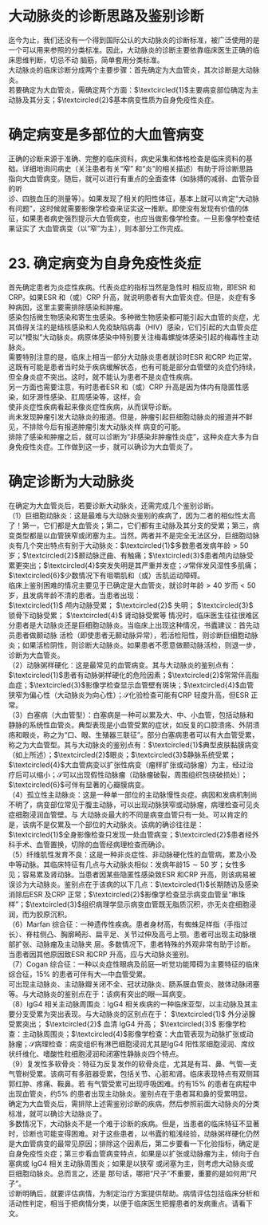 # 大动脉炎的诊断思路及鉴别诊断  
迄今为止，我们还没有一个得到国际公认的大动脉炎的诊断标准，被广泛使用的是一个可以用来参照的分类标准。因此，大动脉炎的诊断主要依靠临床医生正确的临床思维判断，切忌不动 脑筋，简单套用分类标准。  
大动脉炎的临床诊断分成两个主要步骤：首先确定为大血管炎，其次诊断是大动脉炎。  
若要确定为大血管炎，需确定两个方面：$\textcircled{1}$主要病变部位确定为主动脉及其分支；$\textcircled{2}$基本病变性质为自身免疫性炎症。  
#  确定病变是多部位的大血管病变  
正确的诊断来源于准确、完整的临床资料，病史采集和体格检查是临床资料的基础。详细地询问病史（关注患者有关“窄” 和“炎”的相关描述）有助于将诊断思路指向大血管病变。随后，就可以进行有重点的全面查体（如脉搏的减弱、血管杂音的听  
诊、四肢血压的测量等）。如果发现了相关的阳性体征，基本上就可以肯定“大动脉有问题”，这时候就需要影像学检查来证实这一推断。即使没有发现有价值的体征，如果患者病史强烈提示大血管病变，也应当做影像学检查。一旦影像学检查结果证实了 大血管病变（以“窄”为主），则本部分工作完成。  
# 23. 确定病变为自身免疫性炎症  
首先确定患者为炎症性疾病。代表炎症的指标当然是急性时 相反应物，即ESR 和CRP。如果ESR 和（或）CRP 升高，就说明患者有大血管炎症。但是，炎症有多种病因，这里主要需排除感染和肿瘤。  
感染包括微生物感染和寄生虫感染。多种微生物感染都可能引起大血管的炎症，尤其值得关注的是结核感染和人免疫缺陷病毒（HIV）感染，它们引起的大血管炎症可以“模拟”大动脉炎。病原体感染中特别要关注梅毒螺旋体感染引起的梅毒性主动脉炎。  
需要特别注意的是，临床上相当一部分大动脉炎患者就诊时ESR 和CRP 均正常。这既有可能是患者当时处于疾病缓解状态，也有可能是部分血管壁的炎症仍持续，但全身炎症不突出。这时，就不能认为患者不是炎症性疾病。  
另一方面也需要注意，有时患者ESR 和（或）CRP 升高是因为体内有隐匿性感染，如牙源性感染、肛周感染等，这样，会  
使非炎症性疾病看起来像炎症性疾病，从而误导诊断。  
尚未发现肿瘤引发大动脉炎的报道。但是，肿瘤引起巨细胞动脉炎的报道并不鲜见，不排除今后有报道肿瘤引发大动脉炎样 病变的可能。  
排除了感染和肿瘤之后，就可以诊断为“非感染非肿瘤性炎症”，这种炎症大多为自身免疫性炎症。工作做到这一步，就可以确诊为大血管炎了。  
#  确定诊断为大动脉炎  
在确定为大血管炎后，若要诊断大动脉炎，还需完成几个鉴别诊断。  
（1）巨细胞动脉炎：这是最难与大动脉炎鉴别的疾病了，因为二者的相似性太高了！第一，它们都是大血管炎；第二，它们都有主动脉及其分支的受累；第三，病变类型都是以血管狭窄或闭塞为主。当然，两者并不是完全无法区分，巨细胞动脉炎有几个突出特点有别于大动脉炎：$\textcircled{1}$多数患者发病年龄$>50$ 岁；$\textcircled{2}$颞动脉迂曲、有触痛；$\textcircled{3}$患者颅内动脉受累更突出；$\textcircled{4}$突发失明是其严重并发症；$\mathcal{S}$常伴发风湿性多肌痛；$\textcircled{6}$少数情况下有咀嚼肌和（或）舌肌运动障碍。  
临床上鉴别困难的情况主要见于已确定是大血管炎，就诊时年龄$>40$ 岁而$<50$ 岁，且发病年龄不清的患者。当患者出现：  
$\textcircled{1}$ 颅内动脉受累； $\textcircled{2}$ 失明； $\textcircled{3}$ 锁骨下动脉受累； $\textcircled{4}$ 肾动脉受累等 情况时，临床医生往往很难区分患者是大动脉炎还是巨细胞动脉炎。当临床上出现这种情况，书蠹建议：首先动员患者做颞动脉 活检（即使患者无颞动脉异常），若活检阳性，则诊断巨细胞动脉炎；如果活检阴性，则诊断大动脉炎。如果患者不愿意做颞动脉活检，则退一步，诊断为大血管炎。  
（2）动脉粥样硬化：这是最常见的血管病变。其与大动脉炎的鉴别点有：$\textcircled{1}$患者有动脉粥样硬化的危险因素；$\textcircled{2}$常常伴高脂血症；$\textcircled{3}$影像学检查显示血管壁有斑块；$\textcircled{4}$血管狭窄为偏心性（大动脉炎为向心性）；$\mathcal{S}$化验检查可能有CRP 轻度升高，但ESR 正常。  
（3）白塞病（大血管型）：白塞病是一种可以累及大、中、小血管，包括动脉和静脉的系统性血管炎。典型表现是小血管受累的症状，如反复的口腔溃疡、外阴溃疡和眼炎，称之为“口、眼、生殖器三联征”。部分白塞病患者可以有大血管受累，称之为大血管型。其与大动脉炎的鉴别点有：$\textcircled{1}$典型皮肤黏膜病变（如上所述）；$\textcircled{2}$眼炎；$\textcircled{3}$静脉系统受累；$\textcircled{4}$大血管病变以扩张性病变（瘤样扩张或动脉瘤）为主，经过治疗后可以缩小；$\mathcal{S}$可以出现假性动脉瘤（动脉瘤破裂，周围组织包绕破损处）；$\textcircled{6}$可伴有显著的心瓣膜病变。  
（4）孤立性主动脉炎：这是一种单一部位的主动脉慢性炎症。病因和发病机制尚不明了，病变部位常见于腹主动脉，可以出现动脉狭窄或动脉瘤，病理检查可见炎症细胞浸润血管壁。与 大动脉炎最大的不同是病变血管只有一处。可以肯定的是，该病不是仅累及一个部位的大动脉炎。该病的确诊往往是：$\textcircled{1}$全身影像检查只发现一处血管病变；$\textcircled{2}$患者经外科手术、血管置换，切除的血管经病理检查而确诊。  
（5）纤维肌性发育不良：这是一种非炎症性、非动脉硬化性的血管病，累及小及中等动脉。其临床特征有几点与大动脉炎相似：发病年龄$15\sim50$ 岁；女性多见；容易累及肾动脉。当患者因某些隐匿性感染致ESR 和CRP 升高，则该病易被误诊为大动脉炎。鉴别点在于该病的以下几点：$\textcircled{1}$长期随访及感染消除后ESR 及CRP 正常；$\textcircled{2}$影像学检查显示病变血管呈“串珠样”；$\textcircled{3}$组织病理学显示病变血管既无脂质沉积，亦无炎症细胞浸润，而为胶原沉积。  
（6）Marfan 综合征：一种遗传性疾病。患者身材高，有蜘蛛足样指（手指过长）、脊柱侧凸、胸廓畸形、扁平足、关节过伸及高弓上颚。患者可出现主动脉根部扩张、动脉瘤及主动脉夹 层。多数情况下，患者特殊的外观非常有助于诊断。当患者因其他原因致ESR 和CRP 升高，应与大动脉炎鉴别。  
（7）Cogan 综合征：一种以炎症性眼病及前庭—听觉功能障碍为主要特征的临床综合征，$15\%$ 的患者可伴有大—中血管受累。  
可出现主动脉炎、主动脉瓣关闭不全、冠状动脉炎、肠系膜血管炎、肢体动脉闭塞等。与大动脉炎的鉴别点在于：该病有突出的眼—耳病变。  
（8）IgG4 相关主动脉周围炎：IgG4 相关疾病的一种临床亚型，以主动脉及其主要分支受累为突出表现。与大动脉炎的区别点在于： $\textcircled{1}$ 外分泌腺受累突出； $\textcircled{2}$ 血清 IgG4  升高； $\textcircled{3}$ 影像学检 查：主动脉周围炎；$\textcircled{4}$影像学检查：大血管表现为动脉扩张或动脉瘤；$\mathcal{S}$病理检查：病变组织有淋巴细胞浸润尤其是IgG4 阳性浆细胞浸润、席纹状纤维化、嗜酸性粒细胞浸润和闭塞性静脉炎四个特点。  
（9）复发性多软骨炎：特征为反复发作的软骨炎症，尤其是有耳、鼻、气管—支气管树受累。该病可有多脏器受累，包括关节、心脏和肾。临床表现特点有双侧耳郭红肿、疼痛、鞍鼻。若 有气管受累可出现呼吸困难。约有$15\%$ 的患者在病程中出现血管炎，约$5\%$ 的患者出现主动脉炎。鉴别点在于患者耳和鼻的受累明显。  
确定为大血管炎后，需排除上述需鉴别诊断的疾病，然后参照前面大动脉炎的分类标准，就可以确诊大动脉炎了。  
多数情况下，大动脉炎不是一个难于诊断的疾病。但是，当患者的临床特征不显著时，诊断也可能变得困难。对于这些患者，以书蠹的粗浅经验，动脉粥样硬化仍然是大血管病变的最常见原因；排除这个因素后，第二步要看一下化验指标，确定是自身免疫性炎症；第三步看血管病变特点，如果是以扩张或动脉瘤为主，倾向于白塞病或 IgG4  相关主动脉周围炎；如果是以狭窄 或闭塞为主，则考虑大动脉炎或巨细胞动脉炎。总而言之，还是 那句话，哪把“尺子”不重要，重要的是如何用“尺子”。  
诊断明确后，就要评估病情，为制定治疗方案提供帮助。病情评估包括临床分析和活动性判定，相当于把病情分类，以便于临床医生把握患者的发病重点。请看下文。  

